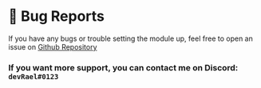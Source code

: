 # 🐛 Bug Reports

If you have any bugs or trouble setting the module up, feel free to open an issue on [Github Repository](https://github.com/devRael1/discordjs-antispam)
<br>
### If you want more support, you can contact me on Discord: `devRael#0123`